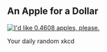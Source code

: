 ## An Apple for a Dollar
[![I'd like 0.4608 apples, please.](https://imgs.xkcd.com/comics/an_apple_for_a_dollar.png)](https://xkcd.com/2019/ "I'd like 0.4608 apples, please.")

Your daily random xkcd
